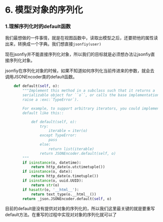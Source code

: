 # 6. 模型对象的序列化

### 1.理解序列化时的default函数

我们最想做的一件事情，就是在视图函数中，读取出模型之后，还要把他的属性读出来，转换成一个字典。我们想直接```jsonfiy(user)```

现在jsonfiy并不能直接序列化对象，所以我们的目标就是必须想办法让jsonfiy直接序列化对象。

jsonfiy在序列化对象的时候，如果不知道如何序列化当前传进来的参数，就会去调用JSONEncoder类的default函数。

```python
    def default(self, o):
        """Implement this method in a subclass such that it returns a
        serializable object for ``o``, or calls the base implementation (to
        raise a :exc:`TypeError`).

        For example, to support arbitrary iterators, you could implement
        default like this::

            def default(self, o):
                try:
                    iterable = iter(o)
                except TypeError:
                    pass
                else:
                    return list(iterable)
                return JSONEncoder.default(self, o)
        """
        if isinstance(o, datetime):
            return http_date(o.utctimetuple())
        if isinstance(o, date):
            return http_date(o.timetuple())
        if isinstance(o, uuid.UUID):
            return str(o)
        if hasattr(o, '__html__'):
            return text_type(o.__html__())
        return _json.JSONEncoder.default(self, o)
```

目前的default是没有提供对对象的序列化的，所以我们这里最关键的就是要重写default方法。在重写的过程中实现对对象的序列化就可以了